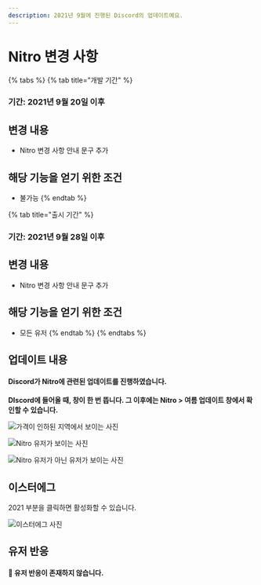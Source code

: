 ```yaml
---
description: 2021년 9월에 진행된 Discord의 업데이트예요.
---
```


# Nitro 변경 사항



{% tabs %}
{% tab title="개발 기간" %}
### 기간: 2021년 9월 20일 이후

## 변경 내용

* Nitro 변경 사항 안내 문구 추가

## 해당 기능을 얻기 위한 조건

* 불가능
{% endtab %}

{% tab title="출시 기간" %}
### 기간: 2021년 9월 28일 이후

## 변경 내용

* Nitro 변경 사항 안내 문구 추가

## 해당 기능을 얻기 위한 조건

* 모든 유저
{% endtab %}
{% endtabs %}

## 업데이트 내용

#### Discord가 Nitro에 관련된 업데이트를 진행하였습니다.

**DIscord에 들어올 때, 창이 한 번 뜹니다. 그 이후에는 Nitro > 여름 업데이트 창에서 확인할 수 있습니다.**

![가격이 인하된 지역에서 보이는 사진](<../.gitbook/assets/image (6).png>)

![Nitro 유저가 보이는 사진](<../.gitbook/assets/image (3).png>)

![Nitro 유저가 아닌 유저가 보이는 사진](<../.gitbook/assets/image (5).png>)

## 이스터에그

2021 부분을 클릭하면 활성화할 수 있습니다.

![이스터에그 사진](<../.gitbook/assets/image (4).png>)

## 유저 반응

#### :thinking: 유저 반응이 존재하지 않습니다.
